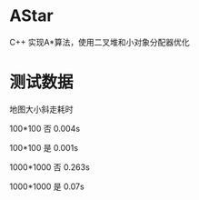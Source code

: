 # AStar
C++ 实现A*算法，使用二叉堆和小对象分配器优化

测试数据
===================================
地图大小<span style="width:50px;"></span>斜走<span style="width:50px;"></span>耗时


100*100                     否                     0.004s


100*100          是         0.001s


1000*1000        否         0.263s


1000*1000        是         0.07s
